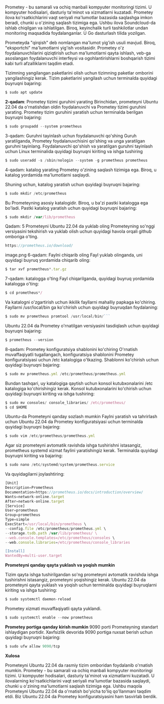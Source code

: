 Prometey - bu samarali va ochiq manbali kompyuter monitoringi tizimi. U kompyuter hodisalari, dasturiy ta'minot va xizmatlarni kuzatadi. Prometey ilova ko'rsatkichlarini vaqt seriyali ma'lumotlar bazasida saqlashga imkon beradi, chunki u o'zining saqlash tizimiga ega. Ushbu ilova Soundcloud-da ishlab chiqilgan va ishlatilgan. Biroq, keyinchalik turli tashkilotlar undan monitoring maqsadida foydalanganlar. U Go dasturlash tilida yozilgan.

Prometeyda "qirqish" deb nomlangan ma'lumot yig'ish usuli mavjud. Biroq, "eksportchi" ma'lumotlarni yig'ish vositasidir. Prometey o'z foydalanuvchilarini qiziqtirish uchun ma'lumotlarni qayta ishlash, veb-ga asoslangan foydalanuvchi interfeysi va ogohlantirishlarni boshqarish tizimi kabi turli afzalliklarni taqdim etadi.

Tizimning yangilangan paketlarini olish uchun tizimning paketlar omborini yangilashingiz kerak. Tizim paketlarini yangilash uchun terminalda quyidagi buyruqni bajaring:
```js
$ sudo apt update
```
**2-qadam**: Prometey tizimi guruhini yarating
Birinchidan, prometeyni Ubuntu 22.04 da o'rnatishdan oldin foydalanuvchi va Prometey tizimi guruhini yarating. Prometey tizim guruhini yaratish uchun terminalda berilgan buyruqni bajaring:
```js
$ sudo groupadd --system prometheus
```
3-qadam: Guruhni tayinlash uchun foydalanuvchi qo'shing
Guruh yaratilganda, Prometey foydalanuvchisini qo'shing va unga yaratilgan guruhni tayinlang. Foydalanuvchi qo'shish va yaratilgan guruhni tayinlash uchun Linux terminalida quyidagi buyruqni kiriting va ishga tushiring
```js
$ sudo useradd -s /sbin/nologin --system -g prometheus prometheus
```
4-qadam: katalog yarating
Prometey o'zining saqlash tizimiga ega. Biroq, u katalog yordamida ma'lumotlarni saqlaydi.

Shuning uchun, katalog yaratish uchun quyidagi buyruqni bajaring:
```js
$ sudo mkdir /etc/prometheus
```
Bu Prometeyning asosiy katalogidir. Biroq, u ba'zi pastki katalogga ega bo'ladi. Pastki katalog yaratish uchun quyidagi buyruqni bajaring:
```js
$ sudo mkdir /var/lib/prometheus
```
Qadam: 5 Prometeyni Ubuntu 22.04 da yuklab oling
Prometeyning so'nggi versiyasini tekshirish va yuklab olish uchun quyidagi havola orqali github omboriga o'ting.
```js
https://prometheus.io/download/
```
image.png
6-qadam: Faylni chiqarib oling
Fayl yuklab olinganda, uni quyidagi buyruq yordamida chiqarib oling:
```js
$ tar xvf prometheus*.tar.gz
```
7-qadam: katalogga o'ting
Fayl chiqarilganda, quyidagi buyruq yordamida katalogga o'ting:
```js
$ cd prometheus*/
```
Va katalogni o'zgartirish uchun ikkilik fayllarni mahalliy papkaga ko'chiring. Fayllarni /usr/local/bin ga ko'chirish uchun quyidagi buyruqdan foydalaning:
```js
$ sudo mv prometheus promtool /usr/local/bin/```
```
Ubuntu 22.04 da Prometey o'rnatilgan versiyasini tasdiqlash uchun quyidagi buyruqni bajaring:
```js
$ prometheus --version
```
8-qadam: Prometey konfiguratsiya shablonini ko'chiring
O'rnatish muvaffaqiyatli tugallangach, konfiguratsiya shablonini Prometey konfiguratsiyasi uchun /etc katalogiga o'tkazing. Shablonni ko'chirish uchun quyidagi buyruqni bajaring:
```js
$ sudo mv prometheus.yml /etc/prometheus/prometheus.yml
```
Bundan tashqari, uy katalogiga qaytish uchun konsol kutubxonalarini /etc katalogiga ko'chirishingiz kerak. Konsol kutubxonalarini ko'chirish uchun quyidagi buyruqni kiriting va ishga tushiring:
```js
$ sudo mv consoles/ console_libraries/ /etc/prometheus/
$ cd $HOME
```
Ubuntu-da Prometeyni qanday sozlash mumkin
Faylni yaratish va tahrirlash uchun Ubuntu 22.04 da Prometey konfiguratsiyasi uchun terminalda quyidagi buyruqni bajaring:
```js
$ sudo vim /etc/prometheus/prometheus.yml
```
Agar siz prometeyni avtomatik ravishda ishga tushirishni istasangiz, prometheus systemd xizmat faylini yaratishingiz kerak. Terminalda quyidagi buyruqni kiriting va bajaring:
```js
$ sudo nano /etc/systemd/system/prometheus.service
```
Va quyidagilarni joylashtiring:
```js
[Unit]
Description=Prometheus
Documentation=https://prometheus.io/docs/introduction/overview/
Wants=network-online.target
After=network-online.target
[Service]
User=prometheus
Group=prometheus
Type=simple
ExecStart=/usr/local/bin/prometheus \
--config.file /etc/prometheus/prometheus.yml \
--storage.tsdb.path /var/lib/prometheus/ \
--web.console.templates=/etc/prometheus/consoles \
--web.console.libraries=/etc/prometheus/console_libraries

[Install]
WantedBy=multi-user.target
```
**Prometeyni qanday qayta yuklash va yoqish mumkin**

Tizim qayta ishga tushirilgandan so'ng prometeyni avtomatik ravishda ishga tushirishni istasangiz, prometeyni yoqishingiz kerak. Ubuntu 22.04 da prometeyni qayta yuklash va yoqish uchun terminalda quyidagi buyruqlarni kiriting va ishga tushiring:
```js
$ sudo systemctl daemon-reload 
```
Prometey xizmati muvaffaqiyatli qayta yuklandi.
```js
$ sudo systemctl enable --now prometheus
```
**Prometey portiga qanday kirish mumkin**
9090 porti Prometeyning standart ishlaydigan portidir. Xavfsizlik devorida 9090 portiga ruxsat berish uchun quyidagi buyruqni bajaring:
```js
$ sudo ufw allow 9090/tcp
```
**Xulosa**

Prometeyni Ubuntu 22.04 da rasmiy tizim omboridan foydalanib o'rnatish mumkin. Prometey - bu samarali va ochiq manbali kompyuter monitoringi tizimi. U kompyuter hodisalari, dasturiy ta'minot va xizmatlarni kuzatadi. U ilovalarning ko'rsatkichlarini vaqt seriyali ma'lumotlar bazasida saqlaydi, chunki u o'zining ma'lumotlarni saqlash tizimiga ega. Ushbu maqola Prometeyni Ubuntu 22.04 da o'rnatish bo'yicha to'liq qo'llanmani taqdim etdi. Biz Ubuntu 22.04 da Prometey konfiguratsiyasini ham tasvirlab berdik.